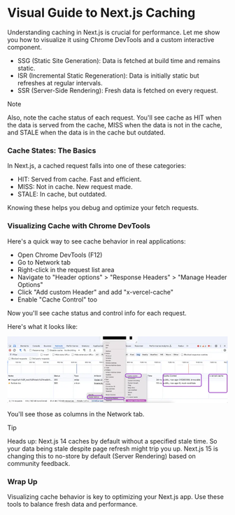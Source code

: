 # Visual Guide to Next.js Caching

Understanding caching in Next.js is crucial for performance. Let me show you how to visualize it using Chrome DevTools and a custom interactive component.

- SSG (Static Site Generation): Data is fetched at build time and remains static.
- ISR (Incremental Static Regeneration): Data is initially static but refreshes at regular intervals.
- SSR (Server-Side Rendering): Fresh data is fetched on every request.

> [!NOTE] 
> Also, note the cache status of each request. You'll see cache as HIT when the data is served from the cache, MISS when the data is not in the cache, and STALE when the data is in the cache but outdated.

### Cache States: The Basics
In Next.js, a cached request falls into one of these categories:

- HIT: Served from cache. Fast and efficient.
- MISS: Not in cache. New request made.
- STALE: In cache, but outdated.

Knowing these helps you debug and optimize your fetch requests.

### Visualizing Cache with Chrome DevTools
Here's a quick way to see cache behavior in real applications:

- Open Chrome DevTools (F12)
- Go to Network tab
- Right-click in the request list area
- Navigate to "Header options" > "Response Headers" > "Manage Header Options"
- Click "Add custom Header" and add "x-vercel-cache"
- Enable "Cache Control" too

Now you'll see cache status and control info for each request.

Here's what it looks like:

![cache_demo](/cache_eybnaq.webp)

You'll see those as columns in the Network tab.

> [!TIP]
> Heads up: Next.js 14 caches by default without a specified stale time. So your data being stale despite page refresh might trip you up. Next.js 15 is changing this to no-store by default (Server Rendering) based on community feedback.

### Wrap Up

Visualizing cache behavior is key to optimizing your Next.js app. Use these tools to balance fresh data and performance.